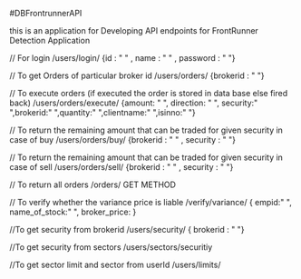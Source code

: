 #DBFrontrunnerAPI

this is an application for Developing API endpoints for FrontRunner Detection Application

  // For login
/users/login/                   {id : " " , name : " " , password : " "}

  // To get Orders of particular broker id
/users/orders/                  {brokerid : " "}

  // To execute orders (if executed the order is stored in data base else fired back)
/users/orders/execute/          {amount: " ", direction: " ", security:" ",brokerid:" ",quantity:" ",clientname:" ",isinno:" "}

  // To return the remaining amount that can be traded for given security in case of buy
/users/orders/buy/              {brokerid : " " , security : " "}

  // To return the remaining amount that can be traded for given security in case of sell
/users/orders/sell/             {brokerid : " " , security : " "}

  // To return all orders
/orders/                         GET METHOD

  // To verify whether the variance price is liable
/verify/variance/               { empid:" ", name_of_stock:" ", broker_price: }


//To get security from brokerid
/users/security/              { brokerid : " "}

//To get security from sectors
/users/sectors/securitiy


//To get sector limit and sector from userId
/users/limits/





